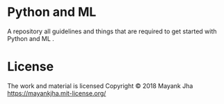 # Python and ML
A repository all guidelines and things that are required to get started with Python and ML .

# License
The work and material is licensed Copyright © 2018 Mayank Jha https://mayankjha.mit-license.org/
